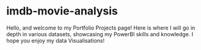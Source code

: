 # imdb-movie-analysis
Hello, and welcome to my Portfolio Projects page! Here is where I will go in depth in various datasets, showcasing my PowerBI skills and knowledge. I hope you enjoy my data Visualisations!
